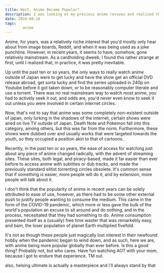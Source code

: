 ```yaml
---
title: Wait, Anime Became Popular?
description: I was looking at my previous anime reviews and realized they kinda sucked, so before trying one of those again, I wanted to write an article on a phenomenon I've found interesting as of late. Anime has somehow gone from a generic dweeb 4chan basement dweller interest to a (relatively) socially acceptable hobby. This article mostly covers my thoughts as to why I believe this shift happened. PC-98 article tomorrow... fr fr..
date: 2024-08-26
tags: 
        anime
---
```


Anime, for years, was a relatively niche interest that you'd mostly only hear about from image boards, Reddit, and when it was being used as a joke punchline. However, in recent years, it seems to have, somehow, gone relatively mainstream. As a cardholding dweeb, I found this rather strange at first, until I realized that, in practice, it was pretty inevitable.

Up until the past ten or so years, the only ways to really watch anime outside of Japan were to get lucky and have the show get an official DVD release abroad, get sorta lucky and find the series uploaded in 240p on Youtube before it got taken down, or to be reasonably computer literate and use a torrent. There was no real mainstream way to watch most anime, you had to actively seek it out, and odds are, you'd never even know to seek it out unless you were involved in certain internet circles.

Now, that's not to say that anime was some completely non-existent outside of japan, only lurking in the shadows of the internet, certain shows were aired on live TV outside of Japan. Death Note and Pokemon fall into this category, among others, but this was far from the norm. Furthermore, these shows were dubbed over and usually works that were targeted towards the youth, so they occupied a position akin to that of cartoons.

Recently, in the past ten or so years, the ease of access for watching just about any piece of anime changed radically, with the advent of streaming sites. These sites, both legal, and piracy-based, made it far easier than ever before to access anime with subtitles or dub tracks, and made the previously standard elitist torrenting circles obsolete. It's common sense that if something is easier, more people will do it, and by extension, more people will talk about it.

I don't think that the popularity of anime in recent years can be solely attributed to ease of use, however, as there had to be some other external push to justify people wanting to consume the medium. This came in the form of the COVID-19 pandemic, which more or less gave the bulk of the world's population an excuse to sit around and do nothing, and in the process, necesitated that they had something to do. Anime consumption presented itself as a (usually) free time waster that was remarkebly easy, and bam, the loser population of planet Earth multiplied fivefold.

It's not as though these people just magically lost interest in their newfound hobby when the pandemic began to wind down, and as such, here we are, with anime being more popular globally than ever before. Is this a good thing? Probably not, but who cares. Have fun watching AOT with your mom, because I got to endure that experience. TM out.

also, helsing ultimate is actually a masterpiece and i'll always stand by that